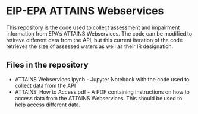 # EIP-EPA ATTAINS Webservices

This repository is the code used to collect assessment and impairment information from EPA's ATTAINS Webservices. The code can be modified to retireve different data from the API, but this current iteration of the code retrieves the size of assessed waters as well as their IR designation. 

## Files in the repository
- ATTAINS Webservices.ipynb - Jupyter Notebook with the code used to collect data from the API
- ATTAINS_How to Access.pdf - A PDF containing instructions on how to access data from the ATTAINS Webservices. This should be used to help access different data.